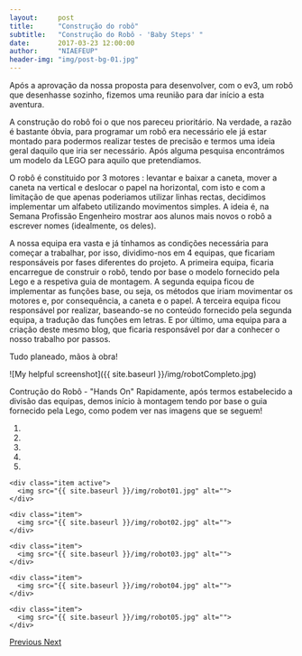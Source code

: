 ```yaml
---
layout:     post
title:      "Construção do robô"
subtitle:   "Construção do Robô - 'Baby Steps' "
date:       2017-03-23 12:00:00
author:     "NIAEFEUP"
header-img: "img/post-bg-01.jpg"
---
```



Após a aprovação da nossa proposta para desenvolver, com o ev3, um robô que desenhasse sozinho, fizemos uma reunião para dar início a esta aventura.

A construção do robô foi o que nos pareceu prioritário. Na verdade, a razão é bastante óbvia, para programar um robô era necessário ele já estar montado para podermos realizar testes de precisão e termos uma ideia geral daquilo que iria ser necessário. Após alguma pesquisa encontrámos um modelo da LEGO para aquilo que pretendíamos.

O robô é constituido por 3 motores : levantar e baixar a caneta, mover a caneta na vertical e deslocar o papel na horizontal, com isto e com a limitação de que apenas poderiamos utilizar linhas rectas, decidimos implementar um alfabeto utilizando movimentos simples. A ideia é, na Semana Profissão Engenheiro mostrar aos alunos mais novos o robô a escrever nomes (idealmente, os deles).

A nossa equipa era vasta e já tínhamos as condições necessária para começar a trabalhar, por isso, dividimo-nos em 4 equipas, que ficariam responsáveis por fases diferentes do projeto. A primeira equipa, ficaria encarregue de construir o robô, tendo por base o modelo fornecido pela Lego e a respetiva guia de montagem. A segunda equipa ficou de implementar as funções base, ou seja, os métodos que iriam movimentar os motores e, por consequência, a caneta e o papel. A terceira equipa ficou responsável por realizar, baseando-se no conteúdo fornecido pela segunda equipa, a tradução das funções em letras. E por último, uma equipa para a criação deste mesmo blog, que ficaria responsável por dar a conhecer o nosso trabalho por passos.

Tudo planeado, mãos à obra!

![My helpful screenshot]({{ site.baseurl }}/img/robotCompleto.jpg)

Contrução do Robô - "Hands On"
Rapidamente, após termos estabelecido a divisão das equipas, demos início à montagem tendo por base o guia fornecido pela Lego, como podem ver nas imagens que se seguem!


<div id="myCarousel" class="carousel slide" data-ride="carousel">

  <!-- Indicators -->
  <ol class="carousel-indicators">
    <li data-target="#myCarousel" data-slide-to="0" class="active"></li>
    <li data-target="#myCarousel" data-slide-to="1"></li>
    <li data-target="#myCarousel" data-slide-to="2"></li>
    <li data-target="#myCarousel" data-slide-to="3"></li>
    <li data-target="#myCarousel" data-slide-to="3"></li>
  </ol>


  <div class="carousel-inner" role="listbox">

    <div class="item active">
      <img src="{{ site.baseurl }}/img/robot01.jpg" alt="">
    </div>  

    <div class="item">
      <img src="{{ site.baseurl }}/img/robot02.jpg" alt="">
    </div>

    <div class="item">
      <img src="{{ site.baseurl }}/img/robot03.jpg" alt="">
    </div>

    <div class="item">
      <img src="{{ site.baseurl }}/img/robot04.jpg" alt="">
    </div>

    <div class="item">
      <img src="{{ site.baseurl }}/img/robot05.jpg" alt="">
    </div>
  </div>


  <!-- Left and right controls -->
  <a class="left carousel-control" href="#myCarousel" role="button" data-slide="prev">
    <span class="glyphicon glyphicon-chevron-left" aria-hidden="true"></span>
    <span class="sr-only">Previous</span>
  </a>
  <a class="right carousel-control" href="#myCarousel" role="button" data-slide="next">
    <span class="glyphicon glyphicon-chevron-right" aria-hidden="true"></span>
    <span class="sr-only">Next</span>
  </a>
</div>
